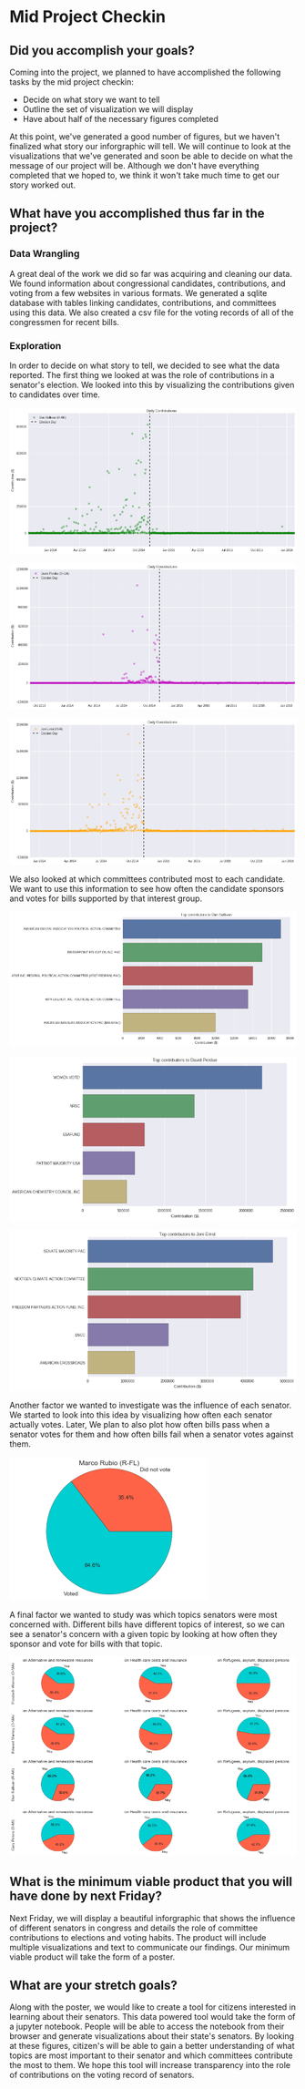 Mid Project Checkin
===================

## Did you accomplish your goals? ##

Coming into the project, we planned to have accomplished the following tasks by the mid project checkin:

* Decide on what story we want to tell
* Outline the set of visualization we will display
* Have about half of the necessary figures completed

At this point, we've generated a good number of figures, but we haven't finalized what story our inforgraphic will tell. We will continue to look at the visualizations that we've generated and soon be able to decide on what the message of our project will be. Although we don't have everything completed that we hoped to, we think it won't take much time to get our story worked out.

## What have you accomplished thus far in the project? ##

### Data Wrangling ###

A great deal of the work we did so far was acquiring and cleaning our data. We found information about congressional candidates, contributions, and voting from a few websites in various formats. We generated a sqlite database with tables linking candidates, contributions, and committees using this data. We also created a csv file for the voting records of all of the congressmen for recent bills.

### Exploration ###

In order to decide on what story to tell, we decided to see what the data reported. The first thing we looked at was the role of contributions in a senator's election. We looked into this by visualizing the contributions given to candidates over time.

![sullivan-contributions](img/sullivan-contributions.png)

![perdue-contributions](img/perdue-contributions.png)

![ernst-contributions](img/ernst-contributions.png)

We also looked at which committees contributed most to each candidate. We want to use this information to see how often the candidate sponsors and votes for bills supported by that interest group.

![sullivan-committees](img/sullivan-committees.png)

![perdue-committees](img/perdue-committees.png)

![ernst-committees](img/ernst-committees.png)


Another factor we wanted to investigate was the influence of each senator. We started to look into this idea by visualizing how often each senator actually votes. Later, We plan to also plot how often bills pass when a senator votes for them and how often bills fail when a senator votes against them.

![missed-votes](img/missed-votes.png)

A final factor we wanted to study was which topics senators were most concerned with. Different bills have different topics of interest, so we can see a senator's concern with a given topic by looking at how often they sponsor and vote for bills with that topic.

![topics-of-interest](img/votes-on-subjects.png)

## What is the minimum viable product that you will have done by next Friday? ##

Next Friday, we will display a beautiful inforgraphic that shows the influence of different senators in congress and details the role of committee contributions to elections and voting habits. The product will include multiple visualizations and text to communicate our findings. Our minimum viable product will take the form of a poster.

## What are your stretch goals? ##

Along with the poster, we would like to create a tool for citizens interested in learning about their senators. This data powered tool would take the form of a jupyter notebook. People will be able to access the notebook from their browser and generate visualizations about their state's senators. By looking at these figures, citizen's will be able to gain a better understanding of what topics are most important to their senator and which committees contribute the most to them. We hope this tool will increase transparency into the role of contributions on the voting record of senators.
